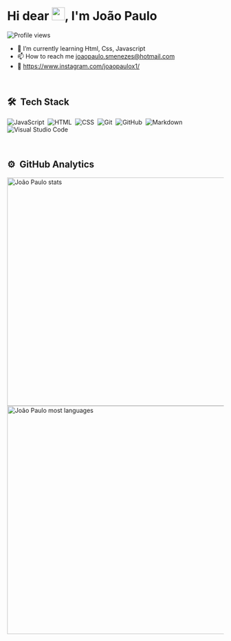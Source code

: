<h1 align="left">Hi dear <img src="https://raw.githubusercontent.com/kaueMarques/kaueMarques/master/hi.gif" width="30px">, I'm João Paulo</h1>
<p align="left"> <img src="https://komarev.com/ghpvc/?username=jpsmenezes&color=blue" alt="Profile views" /> </p>

- 🌱 I’m currently learning Html, Css, Javascript
- 📫 How to reach me joaopaulo.smenezes@hotmail.com
- 📸 https://www.instagram.com/joaopaulox1/

<br>

## 🛠 &nbsp;Tech Stack

![JavaScript](https://img.shields.io/badge/-JavaScript-05122A?style=flat&logo=javascript)&nbsp;
![HTML](https://img.shields.io/badge/-HTML-05122A?style=flat&logo=HTML5)&nbsp;
![CSS](https://img.shields.io/badge/-CSS-05122A?style=flat&logo=CSS3&logoColor=1572B6)&nbsp;
![Git](https://img.shields.io/badge/-Git-05122A?style=flat&logo=git)&nbsp;
![GitHub](https://img.shields.io/badge/-GitHub-05122A?style=flat&logo=github)&nbsp;
![Markdown](https://img.shields.io/badge/-Markdown-05122A?style=flat&logo=markdown)&nbsp;
![Visual Studio Code](https://img.shields.io/badge/-Visual%20Studio%20Code-05122A?style=flat&logo=visual-studio-code&logoColor=007ACC)&nbsp;

<br>

## ⚙️ &nbsp;GitHub Analytics

<p align="left">
<img width="530em" src="https://github-readme-stats.vercel.app/api?username=jpsmenezes&show_icons=true&theme=vision-friendly-dark" alt="João Paulo stats"/>
<img width="530em" src="https://github-readme-stats.vercel.app/api/top-langs/?username=jpsmenezes&layout=compact&theme=vision-friendly-dark" alt="João Paulo most languages"/>
</p>

<br><br>



